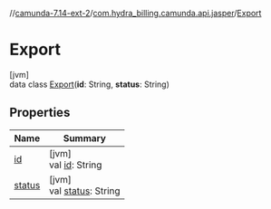//[camunda-7.14-ext-2](../../../index.md)/[com.hydra_billing.camunda.api.jasper](../index.md)/[Export](index.md)

# Export

[jvm]\
data class [Export](index.md)(**id**: String, **status**: String)

## Properties

| Name | Summary |
|---|---|
| [id](id.md) | [jvm]<br>val [id](id.md): String |
| [status](status.md) | [jvm]<br>val [status](status.md): String |
